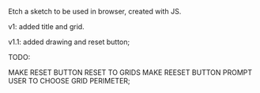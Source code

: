 Etch a sketch to be used in browser, created with JS.


v1:
added title and grid.



v1.1:
added drawing and reset button;

TODO: 

MAKE RESET BUTTON RESET TO GRIDS
MAKE REESET BUTTON PROMPT USER TO CHOOSE GRID PERIMETER;
